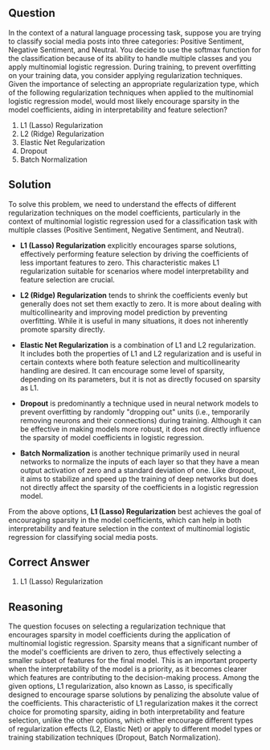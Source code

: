 ## Question
In the context of a natural language processing task, suppose you are trying to classify social media posts into three categories: Positive Sentiment, Negative Sentiment, and Neutral. You decide to use the softmax function for the classification because of its ability to handle multiple classes and you apply multinomial logistic regression. During training, to prevent overfitting on your training data, you consider applying regularization techniques. Given the importance of selecting an appropriate regularization type, which of the following regularization techniques when applied to the multinomial logistic regression model, would most likely encourage sparsity in the model coefficients, aiding in interpretability and feature selection?

1. L1 (Lasso) Regularization
2. L2 (Ridge) Regularization
3. Elastic Net Regularization
4. Dropout
5. Batch Normalization

## Solution
To solve this problem, we need to understand the effects of different regularization techniques on the model coefficients, particularly in the context of multinomial logistic regression used for a classification task with multiple classes (Positive Sentiment, Negative Sentiment, and Neutral).

- **L1 (Lasso) Regularization** explicitly encourages sparse solutions, effectively performing feature selection by driving the coefficients of less important features to zero. This characteristic makes L1 regularization suitable for scenarios where model interpretability and feature selection are crucial.

- **L2 (Ridge) Regularization** tends to shrink the coefficients evenly but generally does not set them exactly to zero. It is more about dealing with multicollinearity and improving model prediction by preventing overfitting. While it is useful in many situations, it does not inherently promote sparsity directly.

- **Elastic Net Regularization** is a combination of L1 and L2 regularization. It includes both the properties of L1 and L2 regularization and is useful in certain contexts where both feature selection and multicollinearity handling are desired. It can encourage some level of sparsity, depending on its parameters, but it is not as directly focused on sparsity as L1.

- **Dropout** is predominantly a technique used in neural network models to prevent overfitting by randomly "dropping out" units (i.e., temporarily removing neurons and their connections) during training. Although it can be effective in making models more robust, it does not directly influence the sparsity of model coefficients in logistic regression.

- **Batch Normalization** is another technique primarily used in neural networks to normalize the inputs of each layer so that they have a mean output activation of zero and a standard deviation of one. Like dropout, it aims to stabilize and speed up the training of deep networks but does not directly affect the sparsity of the coefficients in a logistic regression model.

From the above options, **L1 (Lasso) Regularization** best achieves the goal of encouraging sparsity in the model coefficients, which can help in both interpretability and feature selection in the context of multinomial logistic regression for classifying social media posts.

## Correct Answer
1. L1 (Lasso) Regularization

## Reasoning
The question focuses on selecting a regularization technique that encourages sparsity in model coefficients during the application of multinomial logistic regression. Sparsity means that a significant number of the model's coefficients are driven to zero, thus effectively selecting a smaller subset of features for the final model. This is an important property when the interpretability of the model is a priority, as it becomes clearer which features are contributing to the decision-making process. Among the given options, L1 regularization, also known as Lasso, is specifically designed to encourage sparse solutions by penalizing the absolute value of the coefficients. This characteristic of L1 regularization makes it the correct choice for promoting sparsity, aiding in both interpretability and feature selection, unlike the other options, which either encourage different types of regularization effects (L2, Elastic Net) or apply to different model types or training stabilization techniques (Dropout, Batch Normalization).